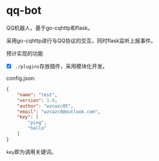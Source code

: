# qq-bot

QQ机器人，基于go-cqhttp和flask。

采用go-cqhttp进行与QQ协议的交互，同时flask监听上报事件。



预计实现的功能

- [x] `./plugins`存放插件，采用模块化开发。

config.json:

```json
{
    "name": "test",
    "version": 1.0,
    "author": "wzcwzc05",
    "email": "wzcwzc0@outlook.com",
    "key": [
        "ping",
        "hello"
    ]
}
```

`key`即为调用关键词。
